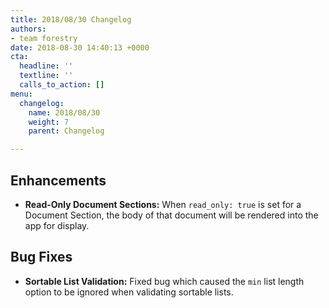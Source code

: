 ```yaml
---
title: 2018/08/30 Changelog
authors:
- team forestry
date: 2018-08-30 14:40:13 +0000
cta:
  headline: ''
  textline: ''
  calls_to_action: []
menu:
  changelog:
    name: 2018/08/30
    weight: 7
    parent: Changelog

---
```

## Enhancements

* **Read-Only Document Sections:** When `read_only: true` is set for a Document Section, the body of that document will be rendered into the app for display.

## Bug Fixes

* **Sortable List Validation:** Fixed bug which caused the `min`  list length option to be ignored when validating sortable lists.